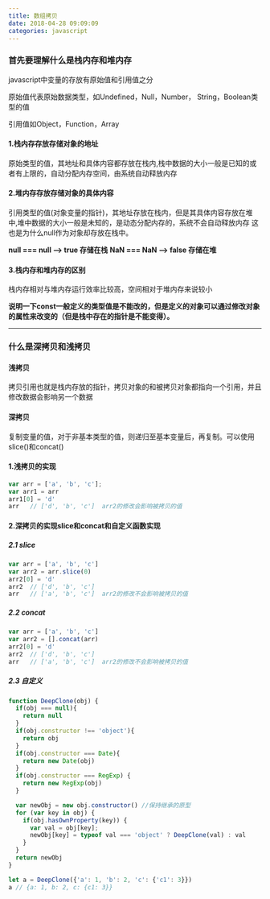 ```yaml
---
title: 数组拷贝
date: 2018-04-28 09:09:09
categories: javascript
---
```


### 首先要理解什么是栈内存和堆内存  

javascript中变量的存放有原始值和引用值之分

原始值代表原始数据类型，如Undefined，Null，Number， String，Boolean类型的值

引用值如Object，Function，Array

#### 1.栈内存存放存储对象的地址  

  原始类型的值，其地址和具体内容都存放在栈内,栈中数据的大小一般是已知的或者有上限的，自动分配内存空间，由系统自动释放内存

#### 2.堆内存存放存储对象的具体内容  

  引用类型的值(对象变量的指针)，其地址存放在栈内，但是其具体内容存放在堆中,堆中数据的大小一般是未知的，是动态分配内存的，系统不会自动释放内存
  这也是为什么null作为对象却存放在栈中。

**null === null    --> true  存储在栈**
**NaN === NaN  --> false  存储在堆**

#### 3.栈内存和堆内存的区别  

  栈内存相对与堆内存运行效率比较高，空间相对于堆内存来说较小

  **说明一下const一般定义的类型值是不能改的，但是定义的对象可以通过修改对象的属性来改变的（但是栈中存在的指针是不能变得）。**


---

### 什么是深拷贝和浅拷贝  

#### 浅拷贝  
  
  拷贝引用也就是栈内存放的指针，拷贝对象的和被拷贝对象都指向一个引用，并且修改数据会影响另一个数据


#### 深拷贝   
  
  复制变量的值，对于非基本类型的值，则递归至基本变量后，再复制。可以使用slice()和concat()


#### 1.浅拷贝的实现  

``` js
var arr = ['a', 'b', 'c'];
var arr1 = arr
arr1[0] = 'd'
arr   // ['d', 'b', 'c']  arr2的修改会影响被拷贝的值
```

#### 2.深拷贝的实现slice和concat和自定义函数实现    


##### 2.1 slice  

``` js
var arr = ['a', 'b', 'c']
var arr2 = arr.slice(0)
arr2[0] = 'd'
arr2  // ['d', 'b', 'c']
arr   // ['a', 'b', 'c']  arr2的修改不会影响被拷贝的值
```

##### 2.2 concat  

``` js
var arr = ['a', 'b', 'c']
var arr2 = [].concat(arr)
arr2[0] = 'd'
arr2  // ['d', 'b', 'c']
arr   // ['a', 'b', 'c']  arr2的修改不会影响被拷贝的值
```

##### 2.3 自定义  

``` js
function DeepClone(obj) {
  if(obj === null){
    return null
  }
  if(obj.constructor !== 'object'){
    return obj
  }
  if(obj.constructor === Date){
    return new Date(obj)
  }
  if(obj.constructor === RegExp) {
    return new RegExp(obj)
  }

  var newObj = new obj.constructor() //保持继承的原型
  for (var key in obj) {
    if(obj.hasOwnProperty(key)) {
      var val = obj[key];
      newObj[key] = typeof val === 'object' ? DeepClone(val) : val
    }
  }
  return newObj
}

let a = DeepClone({'a': 1, 'b': 2, 'c': {'c1': 3}})
a // {a: 1, b: 2, c: {c1: 3}}
```    